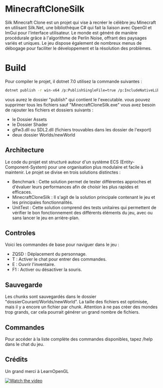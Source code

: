 # MinecraftCloneSilk


Silk Minecraft Clone est un projet qui vise à recréer le célèbre jeu Minecraft en utilisant Silk.Net, une bibliothèque C# qui fait la liaison avec OpenGl et ImGui pour l'interface utilisateur. Le monde est généré de manière procédurale grâce à l'algorithme de Perlin Noise, offrant des paysages variés et uniques. Le jeu dispose également de nombreux menus de débogage pour faciliter le développement et la résolution des problèmes.

# Build 
Pour compiler le projet, il dotnet 7.0
utilisez la commande suivantes :
```bash
dotnet publish -r win-x64 /p:PublishSingleFile=true /p:IncludeNativeLibrariesForSelfExtract=true
```
vous aurez le dossier "publish" qui contient le l'executable.
vous pouvez supprimer tous les fichiers sauf "MinecraftCloneSilk.exe" 
vous avez besoin de rajouter les fichiers et dossiers suivants :
- le Dossier Assets
- le Dossier Shader
- glfw3.dll ou SDL2.dll (fichiers trouvables dans les dossier de l'export)
- deux dossier Worlds/newWorld




## Architecture 

Le code du projet est structuré autour d'un système ECS (Entity-Component-System) pour une organisation plus modulaire et facile à maintenir. Le projet se divise en trois solutions distinctes :

- Benchmark : Cette solution permet de tester différentes approches et d'évaluer leurs performances afin de choisir les plus rapides et efficaces.
- MinecraftCloneSilk : Il s'agit de la solution principale contenant le jeu et les principales fonctionnalités.
- UnitTest : Cette solution comprend des tests unitaires qui permettent de vérifier le bon fonctionnement des différents éléments du jeu, avec ou sans lancer le jeu en arrière-plan.

## Controles 
Voici les commandes de base pour naviguer dans le jeu :

- ZQSD : Déplacement du personnage.
- T : Activer le chat pour entrer des commandes.
- E : Ouvrir l'inventaire.
- F1 : Activer ou désactiver la souris.

## Sauvegarde
Les chunks sont sauvegardés dans le dossier "dossierCourant/Worlds/newWorld". La taille des fichiers est optimisée, mais il y a encore un fichier par chunk. Attention à ne pas créer des mondes trop grands, car cela pourrait générer un grand nombre de fichiers.

## Commandes
Pour accéder à la liste complète des commandes disponibles, tapez /help dans le chat du jeu.

## Crédits
Un grand merci à LearnOpenGL


[![Watch the video](https://img.youtube.com/vi/XlYM7xdmK9M/maxresdefault.jpg)](https://youtu.be/XlYM7xdmK9M)

